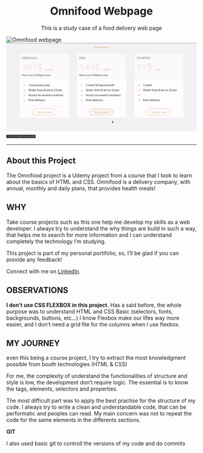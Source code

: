 <h1 align="center">
Omnifood Webpage
</h1>

<p align="center">This is a study case of a food delivery web page</p>


[//]: # 
  ![Omnifood webpage](Demo/1.gif)
  ![Omnifood webpage](Demo/2.gif)


<hr />

## About this Project
[//]: #
<p>The Omnifood project is a Udemy project from a course that I took to learn about the basics of HTML and CSS. Omnifood is a delivery company, with annual, monthly and daily plans, that provides health meals!</p>

## WHY
[//]: #
Take course projects such as this one help me develop my skills as a web developer. I always try to understand the why things are build in such a way, that helps me to search for more information and I can understand completely the technology I’m studying.

This project is part of my personal portifolio, so, I’ll be glad if you can provide any feedback! 

Connect with me on [LinkedIn](https://www.linkedin.com/in/matheus-almeida-9989b9177/). 

## OBSERVATIONS
[//]: #
**I don’t use CSS FLEXBOX in this project.**
Has a said before, the whole purpose was to understand HTML and CSS Basic (selectors, fonts, backgrounds, buttons, etc…)
I know Flexbox make our lifes way more easier, and I don’t need a grid file for the columns when I use flexbox.


## MY JOURNEY
[//]: #
even this being a course project, I try to extract the most knowledgment possible from bouth technologies (HTML & CSS) 

For me, the complexity of understand the functionalities of structure and style is low, the development don’t require logic. The essential is to know the tags, elements, selectors and properties.

The most difficult part was to apply the best practise for the structure of my code. I always try to write a clean and understandable code, that can be performatic and peoples can read. My main concern was not to repeat the code for the same elements in the differents sections. 

**GIT**

I also used basic git to controll the versions of my code and do commits  


